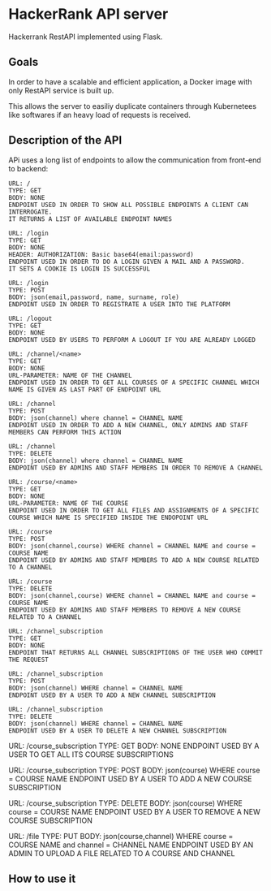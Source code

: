 

# HackerRank API server
Hackerrank RestAPI implemented using Flask.

## Goals
In order to have a scalable and efficient application, a Docker image with only RestAPI service is built up.

This allows the server to easiliy duplicate containers through Kubernetees like softwares if an heavy load of requests is received.


## Description of the API
APi uses a long list of endpoints to allow the communication from front-end to backend:

```
URL: /
TYPE: GET
BODY: NONE
ENDPOINT USED IN ORDER TO SHOW ALL POSSIBLE ENDPOINTS A CLIENT CAN INTERROGATE.
IT RETURNS A LIST OF AVAILABLE ENDPOINT NAMES
```
```
URL: /login
TYPE: GET
BODY: NONE
HEADER: AUTHORIZATION: Basic base64(email:password)
ENDPOINT USED IN ORDER TO DO A LOGIN GIVEN A MAIL AND A PASSWORD.
IT SETS A COOKIE IS LOGIN IS SUCCESSFUL
```
```
URL: /login
TYPE: POST
BODY: json(email,password, name, surname, role)
ENDPOINT USED IN ORDER TO REGISTRATE A USER INTO THE PLATFORM
```
```
URL: /logout
TYPE: GET
BODY: NONE
ENDPOINT USED BY USERS TO PERFORM A LOGOUT IF YOU ARE ALREADY LOGGED
```
```
URL: /channel/<name>
TYPE: GET
BODY: NONE
URL-PARAMETER: NAME OF THE CHANNEL
ENDPOINT USED IN ORDER TO GET ALL COURSES OF A SPECIFIC CHANNEL WHICH NAME IS GIVEN AS LAST PART OF ENDPOINT URL
```
```
URL: /channel
TYPE: POST
BODY: json(channel) where channel = CHANNEL NAME
ENDPOINT USED IN ORDER TO ADD A NEW CHANNEL, ONLY ADMINS AND STAFF MEMBERS CAN PERFORM THIS ACTION
```

```
URL: /channel
TYPE: DELETE
BODY: json(channel) where channel = CHANNEL NAME
ENDPOINT USED BY ADMINS AND STAFF MEMBERS IN ORDER TO REMOVE A CHANNEL
```

```
URL: /course/<name>
TYPE: GET
BODY: NONE
URL-PARAMETER: NAME OF THE COURSE
ENDPOINT USED IN ORDER TO GET ALL FILES AND ASSIGNMENTS OF A SPECIFIC COURSE WHICH NAME IS SPECIFIED INSIDE THE ENDOPOINT URL
```
```
URL: /course
TYPE: POST
BODY: json(channel,course) WHERE channel = CHANNEL NAME and course = COURSE NAME
ENDPOINT USED BY ADMINS AND STAFF MEMBERS TO ADD A NEW COURSE RELATED TO A CHANNEL
```
```
URL: /course
TYPE: DELETE
BODY: json(channel,course) WHERE channel = CHANNEL NAME and course = COURSE NAME
ENDPOINT USED BY ADMINS AND STAFF MEMBERS TO REMOVE A NEW COURSE RELATED TO A CHANNEL
```
```
URL: /channel_subscription
TYPE: GET
BODY: NONE
ENDPOINT THAT RETURNS ALL CHANNEL SUBSCRIPTIONS OF THE USER WHO COMMIT THE REQUEST
```
```
URL: /channel_subscription
TYPE: POST
BODY: json(channel) WHERE channel = CHANNEL NAME
ENDPOINT USED BY A USER TO ADD A NEW CHANNEL SUBSCRIPTION
```
```
URL: /channel_subscription
TYPE: DELETE
BODY: json(channel) WHERE channel = CHANNEL NAME
ENDPOINT USED BY A USER TO DELETE A NEW CHANNEL SUBSCRIPTION
```
URL: /course_subscription
TYPE: GET
BODY: NONE
ENDPOINT USED BY A USER TO GET ALL ITS COURSE SUBSCRIPTIONS

URL: /course_subscription
TYPE: POST
BODY: json(course) WHERE course = COURSE NAME
ENDPOINT USED BY A USER TO ADD A NEW COURSE SUBSCRIPTION

URL: /course_subscription
TYPE: DELETE
BODY: json(course) WHERE course = COURSE NAME
ENDPOINT USED BY A USER TO REMOVE A NEW COURSE SUBSCRIPTION

URL: /file
TYPE: PUT
BODY: json(course,channel) WHERE course = COURSE NAME and channel = CHANNEL NAME
ENDPOINT USED BY AN ADMIN TO UPLOAD A FILE RELATED TO A COURSE AND CHANNEL

## How to use it


